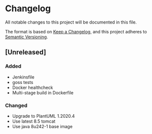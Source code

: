 # Changelog
All notable changes to this project will be documented in this file.

The format is based on [Keep a Changelog](https://keepachangelog.com/en/1.0.0/),
and this project adheres to [Semantic Versioning](https://semver.org/spec/v2.0.0.html).

## [Unreleased]
### Added
- Jenkinsfile
- goss tests
- Docker healthcheck
- Multi-stage build in Dockerfile

### Changed
- Upgrade to PlantUML 1.2020.4
- Use latest 8.5 tomcat
- Use java 8u242-1 base image